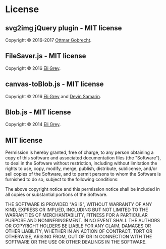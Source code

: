 # License

## svg2img jQuery plugin - MIT license
Copyright © 2016-2017 [Ottmar Gobrecht][1].

## FileSaver.js - MIT license
Copyright © 2016 [Eli Grey][2].

## canvas-toBlob.js - MIT license
Copyright © 2016 [Eli Grey][2] and [Devin Samarin][3].

## Blob.js - MIT license
Copyright © 2014 [Eli Grey][2].

## MIT license

Permission is hereby granted, free of charge, to any person obtaining a copy of this software and associated documentation files (the "Software"), to deal in the Software without restriction, including without limitation the rights to use, copy, modify, merge, publish, distribute, sublicense, and/or sell copies of the Software, and to permit persons to whom the Software is furnished to do so, subject to the following conditions:

The above copyright notice and this permission notice shall be included in all copies or substantial portions of the Software.

THE SOFTWARE IS PROVIDED "AS IS", WITHOUT WARRANTY OF ANY KIND, EXPRESS OR IMPLIED, INCLUDING BUT NOT LIMITED TO THE WARRANTIES OF MERCHANTABILITY, FITNESS FOR A PARTICULAR PURPOSE AND NONINFRINGEMENT. IN NO EVENT SHALL THE AUTHORS OR COPYRIGHT HOLDERS BE LIABLE FOR ANY CLAIM, DAMAGES OR OTHER LIABILITY, WHETHER IN AN ACTION OF CONTRACT, TORT OR OTHERWISE, ARISING FROM, OUT OF OR IN CONNECTION WITH THE SOFTWARE OR THE USE OR OTHER DEALINGS IN THE SOFTWARE.


[1]: https://github.com/ogobrecht  
[2]: http://eligrey.com
[3]: https://github.com/dsamarin  
